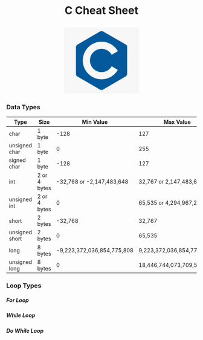 # <p align="center"> C Cheat Sheet </p>

<p align="center">
<img src="https://github.com/colo1701/holodeck/blob/main/images/c_logo.png" width="200" alt="I should be an image... =( ">
</p>

### Data Types  
Type | Size | Min Value | Max Value  
--- | --- | --- | --- 
char | 1 byte | -128 | 127  
unsigned char | 1 byte | 0 | 255 
signed char | 1 byte | -128 | 127 
int | 2 or 4 bytes | -32,768 or -2,147,483,648 | 32,767 or 2,147,483,647 
unsigned int | 2 or 4 bytes | 0 | 65,535 or 4,294,967,295
short | 2 bytes | -32,768 | 32,767
unsigned short | 2 bytes | 0 | 65,535
long | 8 bytes | -9,223,372,036,854,775,808 | 9,223,372,036,854,775,807
unsigned long | 8 bytes | 0 | 18,446,744,073,709,551,615

### Loop Types

##### For Loop
##### While Loop
##### Do While Loop
